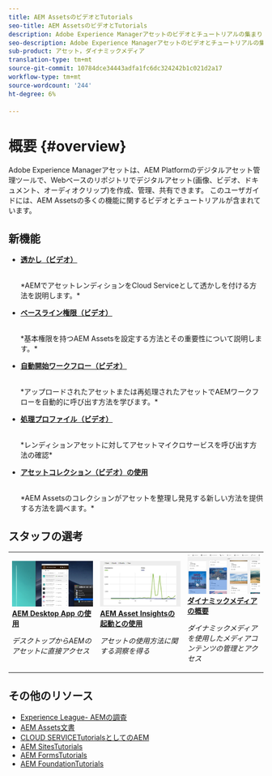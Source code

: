 ```yaml
---
title: AEM AssetsのビデオとTutorials
seo-title: AEM AssetsのビデオとTutorials
description: Adobe Experience Managerアセットのビデオとチュートリアルの集まり
seo-description: Adobe Experience Managerアセットのビデオとチュートリアルの集まり
sub-product: アセット，ダイナミックメディア
translation-type: tm+mt
source-git-commit: 10784dce34443adfa1fc6dc324242b1c021d2a17
workflow-type: tm+mt
source-wordcount: '244'
ht-degree: 6%

---
```



# 概要 {#overview}

Adobe Experience Managerアセットは、AEM Platformのデジタルアセット管理ツールで、Webベースのリポジトリでデジタルアセット(画像、ビデオ、ドキュメント、オーディオクリップ)を作成、管理、共有できます。 このユーザガイドには、AEM Assetsの多くの機能に関するビデオとチュートリアルが含まれています。

## 新機能

* **[透かし（ビデオ）](./advanced/watermarks.md)**

   <br>
   *AEMでアセットレンディションをCloud Serviceとして透かしを付ける方法を説明します。*

* **[ベースライン権限（ビデオ）](./configuring/baseline-permissions.md)**

   <br>
   *基本権限を持つAEM Assetsを設定する方法とその重要性について説明します。*

* **[自動開始ワークフロー（ビデオ）](./configuring/auto-start-workflows.md)**

   <br>
   *アップロードされたアセットまたは再処理されたアセットでAEMワークフローを自動的に呼び出す方法を学びます。*

* **[処理プロファイル（ビデオ）](./configuring/processing-profiles.md)**

   <br>
   *レンディションアセットに対してアセットマイクロサービスを呼び出す方法の確認*

* **[アセットコレクション（ビデオ）の使用](./search-and-discovery/collections.md)**

   <br>
   *AEM Assetsのコレクションがアセットを整理し発見する新しい方法を提供する方法を調べます。*

## スタッフの選考

<table>
<td>
   <a href="./creative-workflows/aem-desktop-app.md">
   <img alt="拡張スマートタグ" src="./assets/overview/desktop-app.png" />
   </a>
   <div>
      <a href="./creative-workflows/aem-desktop-app.md">
      <strong>AEM Desktop App の使用</strong>
      </a>
   </div>
   <p>
      <em>デスクトップからAEMのアセットに直接アクセス</em>
   </p>
</td>
<td>
   <a href="./advanced/asset-insights-launch-tutorial.md">
   <img alt="AEM Assetsインサイト" src="./assets/overview/asset-insights.png"/>
   </a>
   <div>
      <a href="./advanced/asset-insights-launch-tutorial.md">
      <strong>AEM Asset Insightsの起動との使用</strong>
      </a>
   </div>
   <p>
      <em>アセットの使用方法に関する洞察を得る</em>
   <p>
</td>
<td>
   <a href="./dynamic-media/dynamic-media-overview-feature-video-use.md">
   <img alt="ダイナミックメディアの概要" src="./assets/overview/dynamic-media.png" />
   </a>
   <div>
      <a href="./dynamic-media/dynamic-media-overview-feature-video-use.md">
      <strong>ダイナミックメディアの概要</strong>
      </a>
   </div>
   <p>
      <em>ダイナミックメディアを使用したメディアコンテンツの管理とアクセス</em>
   <p>
</td>
</table>

## その他のリソース

* [Experience League- AEMの調査](https://experienceleague.adobe.com/#recommended/solutions/experience-manager)
* [AEM Assets文書](https://helpx.adobe.com/jp/experience-manager/6-5/assets/user-guide.html)
* [CLOUD SERVICETutorialsとしてのAEM](/help/cloud-service/overview.md)
* [AEM SitesTutorials](/help/sites/overview.md)
* [AEM FormsTutorials](/help/forms/overview.md)
* [AEM FoundationTutorials](/help/foundation/overview.md)
